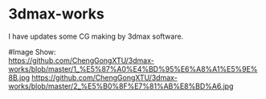 # 3dmax-works
I have  updates some CG making by 3dmax software.

#Image Show:  
https://github.com/ChengGongXTU/3dmax-works/blob/master/1_%E5%87%A0%E4%BD%95%E6%A8%A1%E5%9E%8B.jpg
https://github.com/ChengGongXTU/3dmax-works/blob/master/2_%E5%B0%8F%E7%81%AB%E8%BD%A6.jpg
